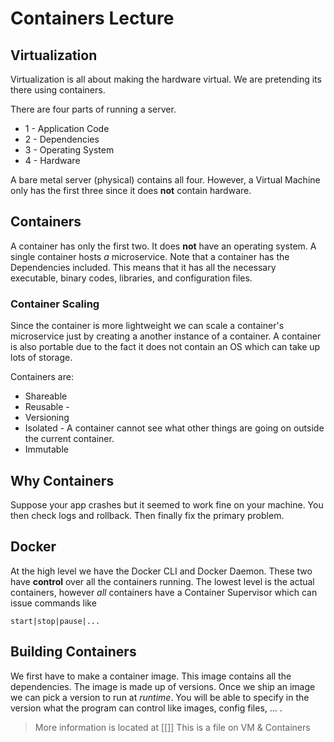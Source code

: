 # Containers Lecture
## Virtualization
Virtualization is all about making the hardware virtual. We are pretending its there using containers.

There are four parts of running a server. 
+ 1 - Application Code
+ 2 - Dependencies
+ 3 - Operating System
+ 4 - Hardware

A bare metal server (physical) contains all four. However, a Virtual Machine only has the first three since it does **not** contain hardware.

## Containers
A container has only the first two. It does **not** have an operating system. A single container hosts *a* microservice. Note that a container has the Dependencies included. This means that it has all the necessary executable, binary codes, libraries, and configuration files.
### Container Scaling
Since the container is more lightweight we can scale a container's microservice just by creating a another instance of a container. A container is also portable due to the fact it does not contain an OS which can take up lots of storage. 

Containers are:
 - Shareable
 - Reusable - 
 - Versioning
 - Isolated - A container cannot see what other things are going on outside the current container. 
 - Immutable

## Why Containers
Suppose your app crashes but it seemed to work fine on your machine. You then check logs and rollback. Then finally fix the primary problem. 

## Docker 
At the high level we have the Docker CLI and Docker Daemon. These two have **control** over all the containers running. The lowest level is the actual containers, however *all* containers have a Container Supervisor which can issue commands like
```
start|stop|pause|...
```

## Building Containers
We first have to make a container image. This image contains all the dependencies. The image is made up of versions. Once we ship an image we can pick a version to run at *runtime*. You will be able to specify in the version what the program can control like images, config files, ... . 

> More information is located at [[]]
> This is a file on VM & Containers